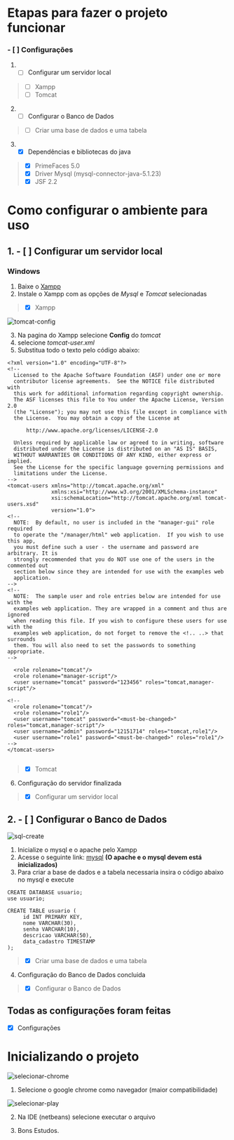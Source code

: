 
# Etapas para fazer o projeto funcionar

### - [ ] Configurações


1. - [ ] Configurar um servidor local
> - [ ] Xampp
> - [ ] Tomcat

2. - [ ] Configurar o Banco de Dados
> - [ ] Criar uma base de dados e uma tabela

3. - [x] Dependências e bibliotecas do java
> - [x] PrimeFaces 5.0
> - [x] Driver Mysql (mysql-connector-java-5.1.23)
> - [x] JSF 2.2


# Como configurar o ambiente para uso

## 1. - [ ] Configurar um servidor local

### Windows

1. Baixe o [Xampp](https://www.apachefriends.org/pt_br/index.html)
2. Instale o Xampp com as opções de _Mysql_ e _Tomcat_ selecionadas

> - [x] Xampp

![tomcat-config](https://user-images.githubusercontent.com/42474899/121092455-f2bcb100-c7c1-11eb-9f0f-765a00899c5c.png)

3. Na pagina do Xampp selecione **Config** do _tomcat_
4. selecione _tomcat-user.xml_
5. Substitua todo o texto pelo código abaixo:


```
<?xml version="1.0" encoding="UTF-8"?>
<!--
  Licensed to the Apache Software Foundation (ASF) under one or more
  contributor license agreements.  See the NOTICE file distributed with
  this work for additional information regarding copyright ownership.
  The ASF licenses this file to You under the Apache License, Version 2.0
  (the "License"); you may not use this file except in compliance with
  the License.  You may obtain a copy of the License at

      http://www.apache.org/licenses/LICENSE-2.0

  Unless required by applicable law or agreed to in writing, software
  distributed under the License is distributed on an "AS IS" BASIS,
  WITHOUT WARRANTIES OR CONDITIONS OF ANY KIND, either express or implied.
  See the License for the specific language governing permissions and
  limitations under the License.
-->
<tomcat-users xmlns="http://tomcat.apache.org/xml"
              xmlns:xsi="http://www.w3.org/2001/XMLSchema-instance"
              xsi:schemaLocation="http://tomcat.apache.org/xml tomcat-users.xsd"
              version="1.0">
<!--
  NOTE:  By default, no user is included in the "manager-gui" role required
  to operate the "/manager/html" web application.  If you wish to use this app,
  you must define such a user - the username and password are arbitrary. It is
  strongly recommended that you do NOT use one of the users in the commented out
  section below since they are intended for use with the examples web
  application.
-->
<!--
  NOTE:  The sample user and role entries below are intended for use with the
  examples web application. They are wrapped in a comment and thus are ignored
  when reading this file. If you wish to configure these users for use with the
  examples web application, do not forget to remove the <!.. ..> that surrounds
  them. You will also need to set the passwords to something appropriate.
-->

  <role rolename="tomcat"/>
  <role rolename="manager-script"/>
  <user username="tomcat" password="123456" roles="tomcat,manager-script"/>

<!--
  <role rolename="tomcat"/>
  <role rolename="role1"/>
  <user username="tomcat" password="<must-be-changed>" roles="tomcat,manager-script"/>
  <user username="admin" password="12151714" roles="tomcat,role1"/>
  <user username="role1" password="<must-be-changed>" roles="role1"/>
-->
</tomcat-users>


```

> - [x] Tomcat

6. Configuração do servidor finalizada
> - [x] Configurar um servidor local


## 2. - [ ] Configurar o Banco de Dados


![sql-create](https://user-images.githubusercontent.com/42474899/121092453-f2241a80-c7c1-11eb-9084-4c361160fe94.png)

1. Inicialize o mysql e o apache pelo Xampp
2. Acesse o seguinte link: [mysql](http://localhost/phpmyadmin/index.php?route=/server/sql) **(O apache e o mysql devem está inicializados)**
3. Para criar a base de dados e a tabela necessaria insira o código abaixo no mysql e execute

```
CREATE DATABASE usuario;
use usuario;

CREATE TABLE usuario (
     id INT PRIMARY KEY,
     nome VARCHAR(30),
     senha VARCHAR(10),
     descricao VARCHAR(50),
     data_cadastro TIMESTAMP
);

```

> - [x] Criar uma base de dados e uma tabela

4. Configuração do Banco de Dados concluida

> - [x] Configurar o Banco de Dados


## Todas as configurações foram feitas

- [x] Configurações

# Inicializando o projeto


![selecionar-chrome](https://user-images.githubusercontent.com/42474899/121092451-f18b8400-c7c1-11eb-8e42-3c73594562a1.png)


1. Selecione o google chrome como navegador (maior compatibilidade)

![selecionar-play](https://user-images.githubusercontent.com/42474899/121092452-f2241a80-c7c1-11eb-816b-3bfa5fe1624e.png)

2. Na IDE (netbeans) selecione executar o arquivo

3. Bons Estudos.